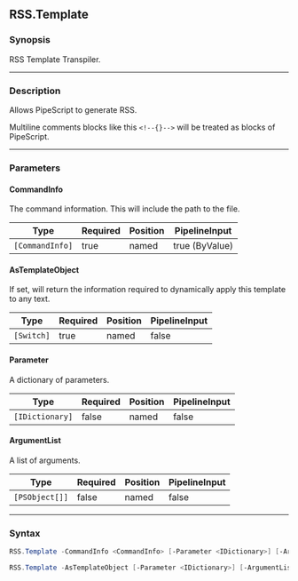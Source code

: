 RSS.Template
------------




### Synopsis
RSS Template Transpiler.



---


### Description

Allows PipeScript to generate RSS.

Multiline comments blocks like this ```<!--{}-->``` will be treated as blocks of PipeScript.



---


### Parameters
#### **CommandInfo**

The command information.  This will include the path to the file.






|Type           |Required|Position|PipelineInput |
|---------------|--------|--------|--------------|
|`[CommandInfo]`|true    |named   |true (ByValue)|



#### **AsTemplateObject**

If set, will return the information required to dynamically apply this template to any text.






|Type      |Required|Position|PipelineInput|
|----------|--------|--------|-------------|
|`[Switch]`|true    |named   |false        |



#### **Parameter**

A dictionary of parameters.






|Type           |Required|Position|PipelineInput|
|---------------|--------|--------|-------------|
|`[IDictionary]`|false   |named   |false        |



#### **ArgumentList**

A list of arguments.






|Type          |Required|Position|PipelineInput|
|--------------|--------|--------|-------------|
|`[PSObject[]]`|false   |named   |false        |





---


### Syntax
```PowerShell
RSS.Template -CommandInfo <CommandInfo> [-Parameter <IDictionary>] [-ArgumentList <PSObject[]>] [<CommonParameters>]
```
```PowerShell
RSS.Template -AsTemplateObject [-Parameter <IDictionary>] [-ArgumentList <PSObject[]>] [<CommonParameters>]
```
